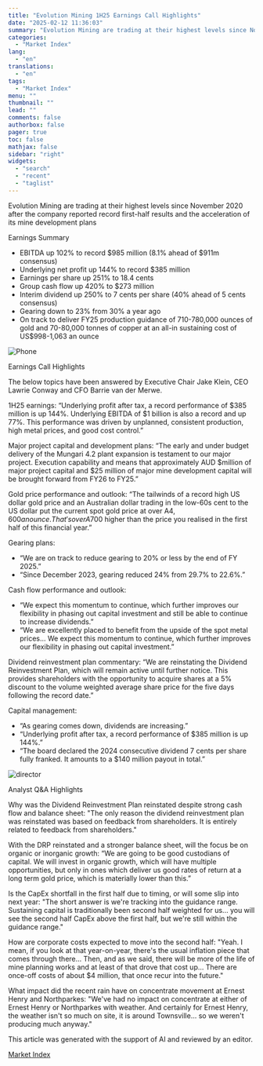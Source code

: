 ```yaml
---
title: "Evolution Mining 1H25 Earnings Call Highlights"
date: "2025-02-12 11:36:03"
summary: "Evolution Mining are trading at their highest levels since November 2020 after the company reported record first-half results and the acceleration of its mine development plansEarnings SummaryEBITDA up 102% to record $985 million (8.1% ahead of $911m consensus)Underlying net profit up 144% to record $385 millionEarnings per share up 251%..."
categories:
  - "Market Index"
lang:
  - "en"
translations:
  - "en"
tags:
  - "Market Index"
menu: ""
thumbnail: ""
lead: ""
comments: false
authorbox: false
pager: true
toc: false
mathjax: false
sidebar: "right"
widgets:
  - "search"
  - "recent"
  - "taglist"
---
```


Evolution Mining are trading at their highest levels since November 2020 after the company reported record first-half results and the acceleration of its mine development plans

Earnings Summary

* EBITDA up 102% to record $985 million (8.1% ahead of $911m consensus)
* Underlying net profit up 144% to record $385 million
* Earnings per share up 251% to 18.4 cents
* Group cash flow up 420% to $273 million
* Interim dividend up 250% to 7 cents per share (40% ahead of 5 cents consensus)
* Gearing down to 23% from 30% a year ago
* On track to deliver FY25 production guidance of 710-780,000 ounces of gold and 70-80,000 tonnes of copper at an all-in sustaining cost of US$998-1,063 an ounce

![Phone](https://s3.tradingview.com/news/image/marketindex:4e1d3bb08094b-d33bcc819458b98c02ee2cbd569de039-resized.jpeg)

Earnings Call Highlights

The below topics have been answered by Executive Chair Jake Klein, CEO Lawrie Conway and CFO Barrie van der Merwe.

1H25 earnings: “Underlying profit after tax, a record performance of $385 million is up 144%. Underlying EBITDA of $1 billion is also a record and up 77%. This performance was driven by unplanned, consistent production, high metal prices, and good cost control.”

Major project capital and development plans: “The early and under budget delivery of the Mungari 4.2 plant expansion is testament to our major project. Execution capability and means that approximately AUD $million of major project capital and $25 million of major mine development capital will be brought forward from FY26 to FY25.”

Gold price performance and outlook: “The tailwinds of a record high US dollar gold price and an Australian dollar trading in the low-60s cent to the US dollar put the current spot gold price at over A$4,600 an ounce. That's over A$700 higher than the price you realised in the first half of this financial year.”

Gearing plans:

* “We are on track to reduce gearing to 20% or less by the end of FY 2025.”
* “Since December 2023, gearing reduced 24% from 29.7% to 22.6%.”

Cash flow performance and outlook:

* “We expect this momentum to continue, which further improves our flexibility in phasing out capital investment and still be able to continue to increase dividends.”
* “We are excellently placed to benefit from the upside of the spot metal prices... We expect this momentum to continue, which further improves our flexibility in phasing out capital investment.”

Dividend reinvestment plan commentary: “We are reinstating the Dividend Reinvestment Plan, which will remain active until further notice. This provides shareholders with the opportunity to acquire shares at a 5% discount to the volume weighted average share price for the five days following the record date.”

Capital management:

* “As gearing comes down, dividends are increasing.”
* “Underlying profit after tax, a record performance of $385 million is up 144%.”
* “The board declared the 2024 consecutive dividend 7 cents per share fully franked. It amounts to a $140 million payout in total.”

![director](https://s3.tradingview.com/news/image/marketindex:4e1d3bb08094b-7ed9a638e6194dcbba22cecf05fb4269-resized.jpeg)

Analyst Q&A Highlights

Why was the Dividend Reinvestment Plan reinstated despite strong cash flow and balance sheet: "The only reason the dividend reinvestment plan was reinstated was based on feedback from shareholders. It is entirely related to feedback from shareholders."

With the DRP reinstated and a stronger balance sheet, will the focus be on organic or inorganic growth: “We are going to be good custodians of capital. We will invest in organic growth, which will have multiple opportunities, but only in ones which deliver us good rates of return at a long term gold price, which is materially lower than this.”

Is the CapEx shortfall in the first half due to timing, or will some slip into next year: "The short answer is we're tracking into the guidance range. Sustaining capital is traditionally been second half weighted for us... you will see the second half CapEx above the first half, but we're still within the guidance range."

How are corporate costs expected to move into the second half: "Yeah. I mean, if you look at that year-on-year, there's the usual inflation piece that comes through there... Then, and as we said, there will be more of the life of mine planning works and at least of that drove that cost up... There are once-off costs of about $4 million, that once recur into the future."

What impact did the recent rain have on concentrate movement at Ernest Henry and Northparkes: "We've had no impact on concentrate at either of Ernest Henry or Northparkes with weather. And certainly for Ernest Henry, the weather isn't so much on site, it is around Townsville... so we weren't producing much anyway."

This article was generated with the support of AI and reviewed by an editor.

[Market Index](https://www.tradingview.com/news/marketindex:4e1d3bb08094b:0-evolution-mining-1h25-earnings-call-highlights/)
